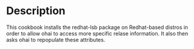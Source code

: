 Description
===========
This cookbook installs the redhat-lsb package on Redhat-based distros in
order to allow ohai to access more specific relase information.  It also
then asks ohai to repopulate these attributes.
